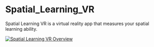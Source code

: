 # Spatial_Learning_VR
Spatial Learning VR is a virtual reality app that measures your spatial learning ability.

[![Spatial Learning VR Overview](https://img.youtube.com/vi/DkEK3AnuKng/default.jpg)](https://youtu.be/DkEK3AnuKng)
